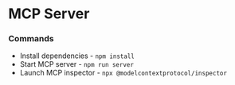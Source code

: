 # MCP Server

### Commands

- Install dependencies - `npm install`
- Start MCP server - `npm run server`
- Launch MCP inspector - `npx @modelcontextprotocol/inspector`
